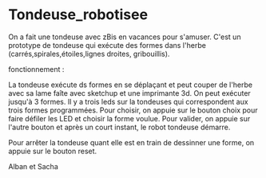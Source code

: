 # Tondeuse_robotisee

On a fait une tondeuse avec zBis en vacances pour s'amuser. C'est un prototype de tondeuse qui exécute des formes dans l'herbe (carrés,spirales,étoiles,lignes droites, gribouillis).
  


fonctionnement :

La tondeuse exécute ds formes en se déplaçant et  peut couper de l'herbe avec sa lame faîte avec sketchup et  une imprimante 3d. 
On peut exécuter jusqu'à 3 formes. Il y a trois leds sur la tondeuses qui correspondent aux trois formes programmées. Pour choisir, on appuie sur le bouton choix pour faire défiler les LED et choisir la forme voulue. Pour valider, on appuie sur l'autre bouton et après un court instant, le robot tondeuse démarre.

Pour arrêter la tondeuse quant elle est en train de dessinner une forme, on appuie sur le bouton reset.

Alban et Sacha
